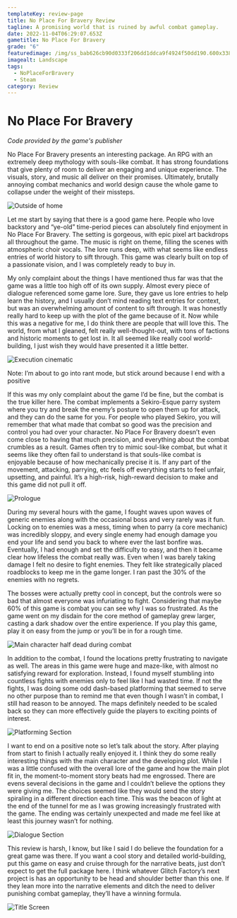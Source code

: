```yaml
---
templateKey: review-page
title: No Place For Bravery Review
tagline: A promising world that is ruined by awful combat gameplay.
date: 2022-11-04T06:29:07.653Z
gametitle: No Place For Bravery
grade: "6"
featuredimage: /img/ss_bab626cb90d0333f206dd1ddca9f4924f50dd190.600x338.jpg
imagealt: Landscape
tags:
  - NoPlaceForBravery
  - Steam
category: Review
---
```

# No Place For Bravery

*C﻿ode provided by the game's publisher*

No Place For Bravery presents an interesting package. An RPG with an extremely deep mythology with souls-like combat. It has strong foundations that give plenty of room to deliver an engaging and unique experience. The visuals, story, and music all deliver on their promises. Ultimately, brutally annoying combat mechanics and world design cause the whole game to collapse under the weight of their missteps.

![Outside of home](/img/unity_bssu247uuy.png "Outside of home")

Let me start by saying that there is a good game here. People who love backstory and “ye-old” time-period pieces can absolutely find enjoyment in No Place For Bravery. The setting is gorgeous, with epic pixel art backdrops all throughout the game. The music is right on theme, filling the scenes with atmospheric choir vocals. The lore runs deep, with what seems like endless entries of world history to sift through. This game was clearly built on top of a passionate vision, and I was completely ready to buy in. 

My only complaint about the things I have mentioned thus far was that the game was a little too high off of its own supply. Almost every piece of dialogue referenced some game lore. Sure, they gave us lore entries to help learn the history, and I usually don’t mind reading text entries for context, but was an overwhelming amount of content to sift through. It was honestly really hard to keep up with the plot of the game because of it. Now while this was a negative for me, I do think there are people that will love this. The world, from what I gleaned, felt really well-thought-out, with tons of factions and historic moments to get lost in. It all seemed like really cool world-building, I just wish they would have presented it a little better.

![Execution cinematic](/img/ss_execution.jpg "Execution cinematic")

Note: I’m about to go into rant mode, but stick around because I end with a positive

If this was my only complaint about the game I’d be fine, but the combat is the true killer here. The combat implements a Sekiro-Esque parry system where you try and break the enemy’s posture to open them up for attack, and they can do the same for you. For people who played Sekiro, you will remember that what made that combat so good was the precision and control you had over your character. No Place For Bravery doesn’t even come close to having that much precision, and everything about the combat crumbles as a result. Games often try to mimic soul-like combat, but what it seems like they often fail to understand is that souls-like combat is enjoyable because of how mechanically precise it is. If any part of the movement, attacking, parrying, etc feels off everything starts to feel unfair, upsetting, and painful. It’s a high-risk, high-reward decision to make and this game did not pull it off.

![Prologue](/img/ss_prologue.jpg "Prologue")

During my several hours with the game, I fought waves upon waves of generic enemies along with the occasional boss and very rarely was it fun. Locking on to enemies was a mess, timing when to parry (a core mechanic) was incredibly sloppy, and every single enemy had enough damage you end your life and send you back to where ever the last bonfire was. Eventually, I had enough and set the difficulty to easy, and then it became clear how lifeless the combat really was. Even when I was barely taking damage I felt no desire to fight enemies. They felt like strategically placed roadblocks to keep me in the game longer. I ran past the 30% of the enemies with no regrets. 

The bosses were actually pretty cool in concept, but the controls were so bad that almost everyone was infuriating to fight. Considering that maybe 60% of this game is combat you can see why I was so frustrated. As the game went on my disdain for the core method of gameplay grew larger, casting a dark shadow over the entire experience. If you play this game, play it on easy from the jump or you’ll be in for a rough time.

![Main character half dead during combat](/img/unity_rnkbsnw31v.png "Main character half dead during combat")

In addition to the combat, I found the locations pretty frustrating to navigate as well. The areas in this game were huge and maze-like, with almost no satisfying reward for exploration. Instead, I found myself stumbling into countless fights with enemies only to feel like I had wasted time. If not the fights, I was doing some odd dash-based platforming that seemed to serve no other purpose than to remind me that even though I wasn’t in combat, I still had reason to be annoyed. The maps definitely needed to be scaled back so they can more effectively guide the players to exciting points of interest. 

![Platforming Section](/img/unity_psp9qgmb4h.jpg "Platforming Section")

I want to end on a positive note so let’s talk about the story. After playing from start to finish I actually really enjoyed it. I think they do some really interesting things with the main character and the developing plot. While I was a little confused with the overall lore of the game and how the main plot fit in, the moment-to-moment story beats had me engrossed. There are evens several decisions in the game and I couldn’t believe the options they were giving me. The choices seemed like they would send the story spiraling in a different direction each time. This was the beacon of light at the end of the tunnel for me as I was growing increasingly frustrated with the game. The ending was certainly unexpected and made me feel like at least this journey wasn’t for nothing.

![Dialogue Section](/img/ss_koralo_speech.jpg "Dialogue Section")

This review is harsh, I know, but like I said I do believe the foundation for a great game was there. If you want a cool story and detailed world-building, put this game on easy and cruise through for the narrative beats, just don’t expect to get the full package here. I think whatever Glitch Factory’s next project is has an opportunity to be head and shoulder better than this one. If they lean more into the narrative elements and ditch the need to deliver punishing combat gameplay, they’ll have a winning formula.

![Title Screen](/img/title_screen_npfb.jpeg "Title Screen")